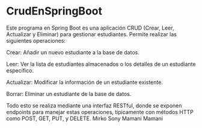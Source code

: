 # CrudEnSpringBoot

Este programa en Spring Boot es una aplicación CRUD (Crear, Leer, Actualizar y Eliminar) para gestionar estudiantes. Permite realizar las siguientes operaciones:

Crear: Añadir un nuevo estudiante a la base de datos.

Leer: Ver la lista de estudiantes almacenados o los detalles de un estudiante específico.

Actualizar: Modificar la información de un estudiante existente.

Borrar: Eliminar un estudiante de la base de datos.

Todo esto se realiza mediante una interfaz RESTful, donde se exponen endpoints para manejar estas operaciones, típicamente con métodos HTTP como POST, GET, PUT, y DELETE.
Mirko Sony Mamani Mamani
